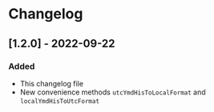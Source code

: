 # Changelog

## [1.2.0] - 2022-09-22
### Added
 - This changelog file
 - New convenience methods `utcYmdHisToLocalFormat` and `localYmdHisToUtcFormat`
